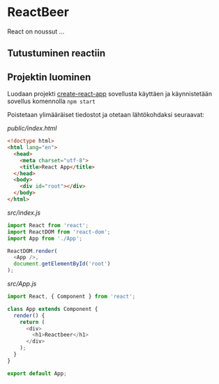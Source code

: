 # ReactBeer

React on noussut ...

## Tutustuminen reactiin

## Projektin luominen

Luodaan projekti [create-react-app]() sovellusta käyttäen ja käynnistetään sovellus komennolla `npm start` 

Poistetaan ylimääräiset tiedostot ja otetaan lähtökohdaksi seuraavat:

_public/index.html_

```html
<!doctype html>
<html lang="en">
  <head>
    <meta charset="utf-8">
    <title>React App</title>
  </head>
  <body>
    <div id="root"></div>
  </body>
</html>
```

_src/index.js_

```js
import React from 'react';
import ReactDOM from 'react-dom';
import App from './App';

ReactDOM.render(
  <App />,
  document.getElementById('root')
);
```

_src/App.js_

```js
import React, { Component } from 'react';

class App extends Component {
  render() {
    return (
      <div>
        <h1>Reactbeer</h1>
      </div>
    );
  }
}

export default App;
```

```js
```



